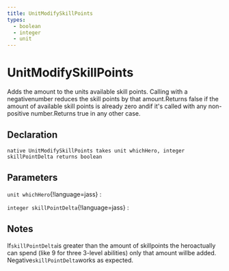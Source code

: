 ```yaml
---
title: UnitModifySkillPoints
types:
  - boolean
  - integer
  - unit
---
```


# UnitModifySkillPoints
Adds the amount to the units available skill points. Calling with a negativenumber reduces the skill points by that amount.Returns false if the amount of available skill points is already zero andif it's called with any non-positive number.Returns true in any other case.

## Declaration

```jass
native UnitModifySkillPoints takes unit whichHero, integer skillPointDelta returns boolean
```

## Parameters
`unit whichHero`{!language=jass}
: 

`integer skillPointDelta`{!language=jass}
: 

## Notes 
If`skillPointDelta`is greater than the amount of skillpoints the heroactually can spend (like 9 for three 3-level abilities) only that amount willbe added. Negative`skillPointDelta`works as expected.
